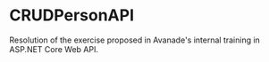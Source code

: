 # CRUDPersonAPI
Resolution of the exercise proposed in Avanade's internal training in ASP.NET Core Web API.

